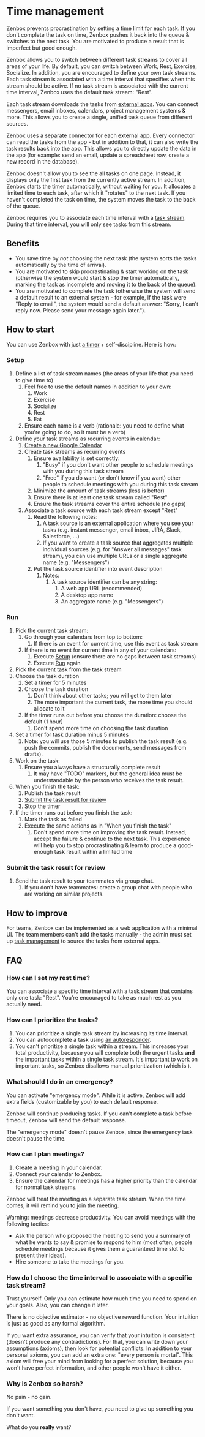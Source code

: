 # Time management

Zenbox prevents procrastination by setting a time limit for each task. If you don't complete the task on time, Zenbox pushes it back into the queue & switches to the next task. You are motivated to produce a result that is imperfect but good enough.

Zenbox allows you to switch between different task streams to cover all areas of your life. By default, you can switch between Work, Rest, Exercise, Socialize. In addition, you are encouraged to define your own task streams. Each task stream is associated with a time interval that specifies when this stream should be active. If no task stream is associated with the current time interval, Zenbox uses the default task stream: "Rest".

Each task stream downloads the tasks from [external apps](TaskManagement.md#data-source). You can connect messengers, email inboxes, calendars, project management systems & more. This allows you to create a single, unified task queue from different sources.

Zenbox uses a separate connector for each external app. Every connector can read the tasks from the app - but in addition to that, it can also write the task results back into the app. This allows you to directly update the data in the app (for example: send an email, update a spreadsheet row, create a new record in the database).

Zenbox doesn't allow you to see the all tasks on one page. Instead, it displays only the first task from the currently active stream. In addition, Zenbox starts the timer automatically, without waiting for you. It allocates a limited time to each task, after which it "rotates" to the next task. If you haven't completed the task on time, the system moves the task to the back of the queue.

Zenbox requires you to associate each time interval with a [task stream](definitions/TaskStream.md). During that time interval, you will only see tasks from this stream.

## Benefits

* You save time by *not* choosing the next task (the system sorts the tasks automatically by the time of arrival).
* You are motivated to skip procrastinating & start working on the task (otherwise the system would start & stop the timer automatically, marking the task as incomplete and moving it to the back of the queue).
* You are motivated to complete the task (otherwise the system will send a default result to an external system - for example, if the task were "Reply to email", the system would send a default answer: "Sorry, I can't reply now. Please send your message again later.").

## How to start

You can use Zenbox with just [a timer](https://www.google.com/search?q=timer) + self-discipline. Here is how:

### Setup

1. Define a list of task stream names (the areas of your life that you need to give time to)
   1. Feel free to use the default names in addition to your own:
      1. Work
      2. Exercise
      3. Socialize
      4. Rest
      5. Eat
   2. Ensure each name is a verb (rationale: you need to define what you're going to do, so it must be a verb)
2. Define your task streams as recurring events in calendar:
   1. [Create a new Google Calendar](https://calendar.google.com/calendar/u/0/r/settings/createcalendar)
   2. Create task streams as recurring events
      1. Ensure availability is set correctly:
         1. "Busy" if you don't want other people to schedule meetings with you during this task stream
         1. "Free" if you do want (or don't know if you want) other people to schedule meetings with you during this task stream
      2. Minimize the amount of task streams (less is better)
      3. Ensure there is at least one task stream called "Rest"
      4. Ensure the task streams cover the entire schedule (no gaps)
   3. Associate a task source with each task stream except "Rest"
      1. Read the following notes:
         1. A task source is an external application where you see your tasks (e.g. instant messenger, email inbox, JIRA, Slack, Salesforce, ...)
         2. If you want to create a task source that aggregates multiple individual sources (e.g. for "Answer all messages" task stream), you can use multiple URLs or a single aggregate name (e.g. "Messengers")
      2. Put the task source identifier into event description
         1. Notes:
            1. A task source identifier can be any string:
               1. A web app URL (recommended)
               2. A desktop app name
               3. An aggregate name (e.g. "Messengers")

### Run

1. Pick the current task stream:
   1. Go through your calendars from top to bottom:
      1. If there is an event for current time, use this event as task stream
   2. If there is no event for current time in any of your calendars:
      1. Execute [Setup](#setup) (ensure there are no gaps between task streams)
      2. Execute [Run](#run) again
2. Pick the current task from the task stream
3. Choose the task duration
   1. Set a timer for 5 minutes
   2. Choose the task duration
      1. Don't think about other tasks; you will get to them later
      2. The more important the current task, the more time you should allocate to it
   3. If the timer runs out before you choose the duration: choose the default (1 hour)
      1. Don't spend more time on choosing the task duration
4. Set a timer for task duration minus 5 minutes
   1. Note: you will use those 5 minutes to publish the task result (e.g. push the commits, publish the documents, send messages from drafts).
5. Work on the task:
   1. Ensure you always have a structurally complete result
      1. It may have "TODO" markers, but the general idea must be understandable by the person who receives the task result.
6. When you finish the task:
   1. Publish the task result
   2. [Submit the task result for review](#submit-the-task-result-for-review)
   3. Stop the timer
7. If the timer runs out before you finish the task:
   1. Mark the task as failed
   2. Execute the same actions as in "When you finish the task"
      1. Don't spend more time on improving the task result. Instead, accept the failure & continue to the next task. This experience will help you to stop procrastinating & learn to produce a good-enough task result within a limited time

### Submit the task result for review

1. Send the task result to your teammates via group chat.
   1. If you don't have teammates: create a group chat with people who are working on similar projects.

## How to improve

For teams, Zenbox can be implemented as a web application with a minimal UI. The team members can't add the tasks manually - the admin must set up [task management](TaskManagement.md) to source the tasks from external apps.

## FAQ

### How can I set my rest time?

You can associate a specific time interval with a task stream that contains only one task: "Rest". You're encouraged to take as much rest as you actually need.

### How can I prioritize the tasks?

1. You can prioritize a single task stream by increasing its time interval.
2. You can autocomplete a task using [an autoresponder](TaskManagement.md#autoresponder).
3. You can't prioritize a single task within a stream. This increases your total productivity, because you will complete both the urgent tasks **and** the important tasks within a single task stream. It's important to work on important tasks, so Zenbox disallows manual prioritization (which is ).

### What should I do in an emergency?

You can activate "emergency mode". While it is active, Zenbox will add extra fields (customizable by you) to each default response.

Zenbox will continue producing tasks. If you can't complete a task before timeout, Zenbox will send the default response.

The "emergency mode" doesn't pause Zenbox, since the emergency task doesn't pause the time.

### How can I plan meetings?

1. Create a meeting in your calendar.
2. Connect your calendar to Zenbox.
3. Ensure the calendar for meetings has a higher priority than the calendar for normal task streams.

Zenbox will treat the meeting as a separate task stream. When the time comes, it will remind you to join the meeting.

Warning: meetings decrease productivity. You can avoid meetings with the following tactics:

* Ask the person who proposed the meeting to send you a summary of what he wants to say & promise to respond to him (most often, people schedule meetings because it gives them a guaranteed time slot to present their ideas).
* Hire someone to take the meetings for you.

### How do I choose the time interval to associate with a specific task stream?

Trust yourself. Only you can estimate how much time you need to spend on your goals. Also, you can change it later.

There is no objective estimator - no objective reward function. Your intuition is just as good as any formal algorithm.

If you want extra assurance, you can verify that your intuition is consistent (doesn't produce any contradictions). For that, you can write down your assumptions (axioms), then look for potential conflicts. In addition to your personal axioms, you can add an extra one: "every person is mortal". This axiom will free your mind from looking for a perfect solution, because you won't have perfect information, and other people won't have it either.

### Why is Zenbox so harsh?

No pain - no gain.

If you want something you don't have, you need to give up something you don't want.

What do you **really** want?
